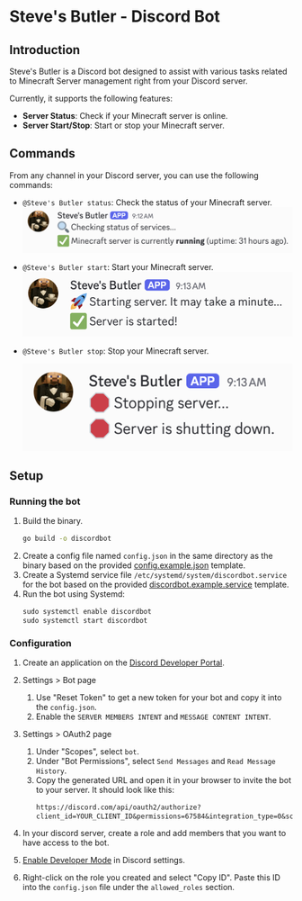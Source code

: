 # Steve's Butler - Discord Bot

## Introduction

Steve's Butler is a Discord bot designed to assist with various tasks related to Minecraft Server management right from your Discord server.

Currently, it supports the following features:
- **Server Status**: Check if your Minecraft server is online.
- **Server Start/Stop**: Start or stop your Minecraft server.

## Commands

From any channel in your Discord server, you can use the following commands:
- `@Steve's Butler status`: Check the status of your Minecraft server.
    ![Status command example](./docs/assets/status.png)
- `@Steve's Butler start`: Start your Minecraft server.
    ![Start command example](./docs/assets/start.png)
- `@Steve's Butler stop`: Stop your Minecraft server.

    ![Stop command example](./docs/assets/stop.png)

## Setup

### Running the bot

1. Build the binary.
   ```bash
   go build -o discordbot
   ```
2. Create a config file named `config.json` in the same directory as the binary based on the provided [config.example.json](./config.example.json) template.
3. Create a Systemd service file `/etc/systemd/system/discordbot.service` for the bot based on the provided [discordbot.example.service](./discordbot.example.service) template.
4. Run the bot using Systemd:
   ```
   sudo systemctl enable discordbot
   sudo systemctl start discordbot
   ```

### Configuration

1. Create an application on the [Discord Developer Portal](https://discord.com/developers/applications).

2. Settings > Bot page
    1. Use "Reset Token" to get a new token for your bot and copy it into the `config.json`.
    2. Enable the `SERVER MEMBERS INTENT` and `MESSAGE CONTENT INTENT`.

3. Settings > OAuth2 page
    1. Under "Scopes", select `bot`.
    2. Under "Bot Permissions", select `Send Messages` and `Read Message History`.
    3. Copy the generated URL and open it in your browser to invite the bot to your server. It should look like this:
       ```
       https://discord.com/api/oauth2/authorize?client_id=YOUR_CLIENT_ID&permissions=67584&integration_type=0&scope=bot
       ```

4. In your discord server, create a role and add members that you want to have access to the bot.
5. [Enable Developer Mode](https://discord.com/developers/docs/activities/building-an-activity#step-0-enable-developer-mode) in Discord settings.
6. Right-click on the role you created and select "Copy ID". Paste this ID into the `config.json` file under the `allowed_roles` section.
